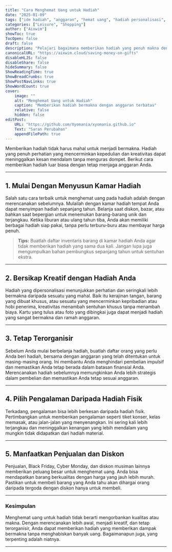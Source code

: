 ```yaml
---
title: "Cara Menghemat Uang untuk Hadiah"
date: "2025-01-09"
tags: ["ide hadiah", "anggaran", "hemat uang", "hadiah personalisasi", "belanja liburan"]
categories: ["Leisure", "Shopping"]
author: ["Aixwim"]
showToc: true
TocOpen: false
draft: false
description: "Pelajari bagaimana memberikan hadiah yang penuh makna dengan anggaran terbatas tanpa mengorbankan kualitas atau makna."
canonicalURL: "https://aixwim.cloud/saving-money-on-gifts"
disableHLJS: false
disableShare: false
hideSummary: false
ShowReadingTime: true
ShowBreadCrumbs: true
ShowPostNavLinks: true
ShowWordCount: true
cover:
    image: ""
    alt: "Menghemat Uang untuk Hadiah"
    caption: "Memberikan hadiah bermakna dengan anggaran terbatas"
    relative: false
    hidden: false
editPost:
    URL: "https://github.com/Xyomania/xyomania.github.io"
    Text: "Saran Perubahan"
    appendFilePath: true
---
```


Memberikan hadiah tidak harus mahal untuk menjadi bermakna. Hadiah yang penuh perhatian yang mencerminkan kepedulian dan kreativitas dapat meninggalkan kesan mendalam tanpa menguras dompet. Berikut cara memberikan hadiah luar biasa dengan tetap menjaga anggaran Anda.

---

## 1. **Mulai Dengan Menyusun Kamar Hadiah**

Salah satu cara terbaik untuk menghemat uang pada hadiah adalah dengan merencanakan sebelumnya. Mulailah dengan kamar hadiah tempat Anda dapat menyimpan hadiah sepanjang tahun. Belanja saat diskon, bazar, atau bahkan saat bepergian untuk menemukan barang-barang unik dan terjangkau. Ketika liburan atau ulang tahun tiba, Anda akan memiliki berbagai hadiah siap pakai, tanpa perlu terburu-buru atau membayar harga penuh.

> **Tips:** Buatlah daftar inventaris barang di kamar hadiah Anda agar tidak memberikan hadiah yang sama dua kali. Jangan lupa juga mengumpulkan bahan pembungkus sepanjang tahun untuk sentuhan ekstra.

---

## 2. **Bersikap Kreatif dengan Hadiah Anda**

Hadiah yang dipersonalisasi menunjukkan perhatian dan seringkali lebih bermakna daripada sesuatu yang mahal. Baik itu kerajinan tangan, barang yang dibuat khusus, atau sesuatu yang mencerminkan kepribadian atau hobi penerima, kreativitas menambah sentuhan khusus tanpa menambah biaya. Kartu yang tulus atau foto yang dibingkai juga dapat menjadi hadiah yang sangat bermakna dan ramah anggaran.

---

## 3. **Tetap Terorganisir**

Sebelum Anda mulai berbelanja hadiah, buatlah daftar orang yang perlu Anda beri hadiah, bersama dengan anggaran yang telah ditentukan untuk masing-masing orang. Ini membantu Anda menghindari pembelian impulsif dan memastikan Anda tetap berada dalam batasan finansial Anda. Merencanakan hadiah sebelumnya memungkinkan Anda lebih strategis dalam pembelian dan memastikan Anda tetap sesuai anggaran.

---

## 4. **Pilih Pengalaman Daripada Hadiah Fisik**

Terkadang, pengalaman bisa lebih berkesan daripada hadiah fisik. Pertimbangkan untuk memberikan pengalaman seperti tiket konser, kelas memasak, atau jalan-jalan yang menyenangkan. Ini sering kali lebih terjangkau dan meninggalkan kenangan yang lebih mendalam yang mungkin tidak didapatkan dari hadiah material.

---

## 5. **Manfaatkan Penjualan dan Diskon**

Penjualan, Black Friday, Cyber Monday, dan diskon musiman lainnya memberikan peluang besar untuk menghemat uang. Anda bisa mendapatkan barang berkualitas dengan harga yang jauh lebih murah. Pastikan untuk membeli barang yang Anda tahu akan dihargai orang daripada tergoda dengan diskon hanya untuk membeli.

---

### Kesimpulan

Menghemat uang untuk hadiah tidak berarti mengorbankan kualitas atau makna. Dengan merencanakan lebih awal, menjadi kreatif, dan tetap terorganisir, Anda dapat memberikan hadiah yang memberikan dampak bermakna tanpa menghabiskan banyak uang. Bagaimanapun juga, yang terpenting adalah niatnya.

---
